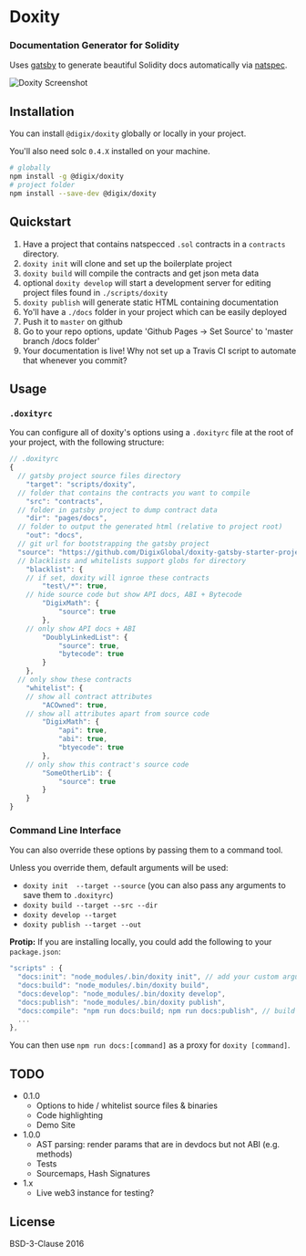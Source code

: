 # Doxity

### Documentation Generator for Solidity

Uses [gatsby](https://github.com/gatsbyjs/gatsby) to generate beautiful Solidity docs automatically via [natspec](https://github.com/ethereum/wiki/wiki/Ethereum-Natural-Specification-Format).

![Doxity Screenshot](http://i.imgur.com/9S6COQE.png)

## Installation

You can install `@digix/doxity` globally or locally in your project.

You'll also need solc `0.4.X` installed on your machine.

```bash
# globally
npm install -g @digix/doxity
# project folder
npm install --save-dev @digix/doxity
```

## Quickstart

1. Have a project that contains natspecced `.sol` contracts in a `contracts` directory.
1. `doxity init` will clone and set up the boilerplate project
1. `doxity build` will compile the contracts and get json meta data
1. optional `doxity develop` will start a development server for editing project files found in `./scripts/doxity`
1. `doxity publish` will generate static HTML containing documentation
1. Yo'll have a `./docs` folder in your project which can be easily deployed
1. Push it to `master` on github
1. Go to your repo options, update 'Github Pages -> Set Source' to 'master branch /docs folder'
1. Your documentation is live! Why not set up a Travis CI script to automate that whenever you commit?

## Usage

### `.doxityrc`

You can configure all of doxity's options using a `.doxityrc` file at the root of your project, with the following structure:

```javascript
// .doxityrc
{
  // gatsby project source files directory
	"target": "scripts/doxity",
  // folder that contains the contracts you want to compile
	"src": "contracts",
  // folder in gatsby project to dump contract data
	"dir": "pages/docs",
  // folder to output the generated html (relative to project root)
	"out": "docs",
  // git url for bootstrapping the gatsby project
  "source": "https://github.com/DigixGlobal/doxity-gatsby-starter-project.git",
  // blacklists and whitelists support globs for directory
	"blacklist": {
    // if set, doxity will ignroe these contracts
		"test\/*": true,
    // hide source code but show API docs, ABI + Bytecode    
		"DigixMath": {
			"source": true
		},
    // only show API docs + ABI    
		"DoublyLinkedList": {
			"source": true,
			"bytecode": true
		}
	},
  // only show these contracts  
	"whitelist": {
    // show all contract attributes    
		"ACOwned": true,
    // show all attributes apart from source code    
		"DigixMath": {
			"api": true,
			"abi": true,
			"btyecode": true
		},
    // only show this contract's source code    
		"SomeOtherLib": {
			"source": true
		}
	}
}
```

### Command Line Interface

You can also override these options by passing them to a command tool.

Unless you override them, default arguments will be used:

- `doxity init  --target --source` (you can also pass any arguments to save them to `.doxityrc`)
- `doxity build --target --src --dir`
- `doxity develop --target`
- `doxity publish --target --out`

**Protip:** If you are installing locally, you could add the following to your `package.json`:

```javascript
"scripts" : {
  "docs:init": "node_modules/.bin/doxity init", // add your custom arguments (see API below)
  "docs:build": "node_modules/.bin/doxity build",
  "docs:develop": "node_modules/.bin/doxity develop",
  "docs:publish": "node_modules/.bin/doxity publish",
  "docs:compile": "npm run docs:build; npm run docs:publish", // build + publish
  ...
},
```

You can then use `npm run docs:[command]` as a proxy for `doxity [command]`.

## TODO

* 0.1.0
  * Options to hide / whitelist source files & binaries
  * Code highlighting
  * Demo Site
* 1.0.0
  * AST parsing: render params that are in devdocs but not ABI (e.g. methods)
  * Tests
  * Sourcemaps, Hash Signatures
* 1.x
  * Live web3 instance for testing?

## License

BSD-3-Clause 2016
